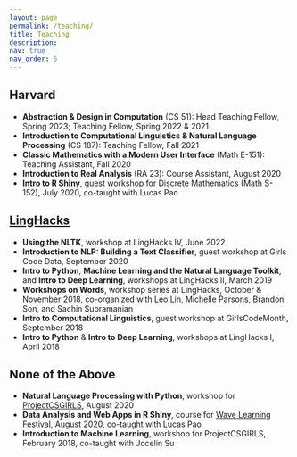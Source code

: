 ```yaml
---
layout: page
permalink: /teaching/
title: Teaching
description: 
nav: true
nav_order: 5
---
```


## Harvard
- **Abstraction & Design in Computation** (CS 51): Head Teaching Fellow, Spring 2023; Teaching Fellow, Spring 2022 & 2021  
- **Introduction to Computational Linguistics & Natural Language Processing** (CS 187): Teaching Fellow, Fall 2021
- **Classic Mathematics with a Modern User Interface** (Math E-151): Teaching Assistant, Fall 2020
- **Introduction to Real Analysis** (RA 23): Course Assistant, August 2020
- **Intro to R Shiny**, guest workshop for Discrete Mathematics (Math S-152), July 2020, co-taught with Lucas Pao

## [LingHacks](http://linghacks.tech)
- **Using the NLTK**, workshop at LingHacks IV, June 2022
- **Introduction to NLP: Building a Text Classifier**, guest workshop at Girls Code Data, September 2020
- **Intro to Python**, **Machine Learning and the Natural Language Toolkit**, and **Intro to Deep Learning**, workshops at LingHacks II, March 2019
- **Workshops on Words**, workshop series at LingHacks, October & November 2018, co-organized with Leo Lin, Michelle Parsons, Brandon Son, and Sachin Subramanian
- **Intro to Computational Linguistics**, guest workshop at GirlsCodeMonth, September 2018
- **Intro to Python** & **Intro to Deep Learning**, workshops at LingHacks I, April 2018

## None of the Above
- **Natural Language Processing with Python**, workshop for [ProjectCSGIRLS](https://www.projectcsgirls.org), August 2020
- **Data Analysis and Web Apps in R Shiny**, course for [Wave Learning Festival](https://www.wavelf.org/), August 2020, co-taught with Lucas Pao
- **Introduction to Machine Learning**, workshop for ProjectCSGIRLS, February 2018, co-taught with Jocelin Su
